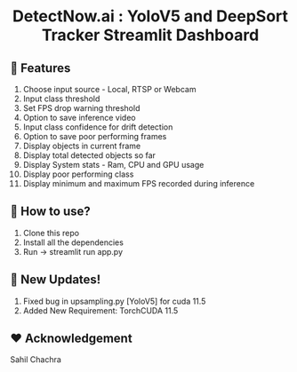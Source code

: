 <h1 align="center">DetectNow.ai : YoloV5 and DeepSort Tracker Streamlit Dashboard</h1>

## :key: Features

<ol>
    <li>Choose input source - Local, RTSP or Webcam</li>
    <li>Input class threshold</li>
    <li>Set FPS drop warning threshold</li>
    <li>Option to save inference video</li>
    <li>Input class confidence for drift detection</li>
    <li>Option to save poor performing frames</li>
    <li>Display objects in current frame</li>
    <li>Display total detected objects so far</li>
    <li>Display System stats - Ram, CPU and GPU usage</li>
    <li>Display poor performing class</li>
    <li>Display minimum and maximum FPS recorded during inference</li>
</ol> 

## :dizzy: How to use?
<ol>
    <li>Clone this repo</li>
    <li>Install all the dependencies</li>
    <li>Run -> streamlit run app.py</li>
</ol>

## :rocket: New Updates!
<ol>
    <li>Fixed bug in upsampling.py [YoloV5] for cuda 11.5</li>
    <li>Added New Requirement: TorchCUDA 11.5</li>
</ol>

## :heart: Acknowledgement
Sahil Chachra

